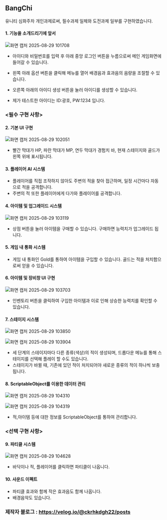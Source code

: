 ## BangChi
유니티 심화주차 개인과제로써, 필수과제 일체와 도전과제 일부를 구현하였습니다.

#### 1. 기능을 소개드리기에 앞서

![화면 캡처 2025-08-29 101708](https://github.com/user-attachments/assets/0d265cb1-66c0-4dc5-a137-e53475bdaef1)

- 아이디와 비밀번호를 입력 후 아래 중앙 로그인 버튼을 누름으로써 메인 게임화면에 들어갈 수 있습니다.
- 왼쪽 아래 옵션 버튼을 클릭해 메뉴를 열어 배경음과 효과음의 음량을 조절할 수 있습니다.
- 오른쪽 아래의 아이디 생성 버튼을 눌러 아이디를 생성할 수 있습니다.

- 제가 테스트한 아이디는 ID:광호, PW:1234 입니다.

### <필수 구현 사항>
#### 2. 기본 UI 구현

![화면 캡처 2025-08-29 102051](https://github.com/user-attachments/assets/f398bdd9-f2eb-4000-98f4-d8a7f2f5e8d4)

- 빨간 막대가 HP, 파란 막대가 MP, 연두 막대가 경험치 바, 현재 스테이지와 골드가 왼쪽 위에 표시됩니다.

#### 3. 플레이어 AI 시스템

- 플레이어를 직접 조작하지 않아도 주변의 적을 찾아 접근하며, 일정 시간마다 자동으로 적을 공격합니다.
- 주변의 적 또한 플레이어에게 다가와 플레이어를 공격합니다.

#### 4. 아이템 및 업그레이드 시스템

![화면 캡처 2025-08-29 103119](https://github.com/user-attachments/assets/e2d8a038-579e-4f2a-8de4-3f905d0d15e0)

- 상점 버튼을 눌러 아이템을 구매할 수 있습니다. 구매하면 능력치가 업그레이드 됩니다.

#### 5. 게임 내 통화 시스템

- 게임 내 통화인 Gold를 통하여 아이템을 구입할 수 있습니다. 골드는 적을 처치함으로써 얻을 수 있습니다.

#### 6. 아이템 및 장비창 UI 구현

![화면 캡처 2025-08-29 103703](https://github.com/user-attachments/assets/c17a1391-8c20-4f89-8c20-efc0418e04af)

- 인벤토리 버튼을 클릭하여 구입한 아이템과 이로 인해 상승한 능력치를 확인할 수 있습니다.

#### 7. 스테이지 시스템

![화면 캡처 2025-08-29 103850](https://github.com/user-attachments/assets/8aa3ce57-92f0-40bb-8228-686f0b196470)

![화면 캡처 2025-08-29 103904](https://github.com/user-attachments/assets/5ee6d9f7-ed96-4dab-82f5-de8a32f85799)

- 세 단계의 스테이지마다 다른 종류(색상)의 적이 생성되며, 드롭다운 메뉴를 통해 스테이지를 선택해 플레이 할 수도 있습니다.
- 스테이지가 바뀔 때, 기존에 있던 적이 처치되어야 새로운 종류의 적이 하나씩 보충됩니다.

#### 8. ScriptableObject를 이용한 데이터 관리

![화면 캡처 2025-08-29 104310](https://github.com/user-attachments/assets/ac7035ae-0704-4aff-bac9-c9443d369ec7)

![화면 캡처 2025-08-29 104319](https://github.com/user-attachments/assets/2d142cc3-c8fe-4e58-8ea0-a8f2ea99f55f)

- 적,아이템 등에 대한 정보를 ScriptableObject를 통하여 관리합니다.

### <선택 구현 사항>
#### 9. 파티클 시스템

![화면 캡처 2025-08-29 104628](https://github.com/user-attachments/assets/53a66c05-7585-4574-9c92-034a7afb3de7)

- 바닥이나 적, 플레이어를 클릭하면 파티클이 나옵니다.

#### 10. 사운드 이펙트

- 파티클 효과와 함께 작은 효과음도 함께 나옵니다.
- 배경음악도 있습니다.

### 제작자 블로그 : https://velog.io/@ckrhkdgh22/posts
